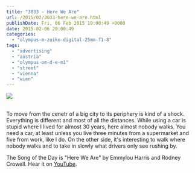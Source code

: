 ```yaml
---
title: "3033 - Here We Are"
url: /2015/02/3033-here-we-are.html
publishDate: Fri, 06 Feb 2015 19:00:49 +0000
date: 2015-02-06 20:00:49
categories: 
  - "olympus-m-zuiko-digital-25mm-f1-8"
tags: 
  - "advertising"
  - "austria"
  - "olympus-om-d-e-m1"
  - "street"
  - "vienna"
  - "wien"
---
```

<div class="container">
<div class="center"><a target="_blank" href="https://d25zfm9zpd7gm5.cloudfront.net/1200x1200/2015/20150201_143334_lr.jpg"><img src="https://d25zfm9zpd7gm5.cloudfront.net/0600x0600/2015/20150201_143334_lr.jpg" /></a></div>
</div>
<br />

To move from the cenetr of a big city to its periphery is kind of a shock. Everything is different and most of all the distances. While using a car is stupid where I lived for almost 30 years, here almost nobody walks. You need a car, at least unless you live three minutes from a supermarket and five from work, like I do. On the other side, it's interesting to walk where nobody walks and to take in slowly what drivers only see rushing by. 

The Song of the Day is "Here We Are" by Emmylou Harris and Rodney Crowell. Hear it on <a href="https://www.youtube.com/watch?v=UfmMMhVsXRw" target="_blank">YouTube</a>.
